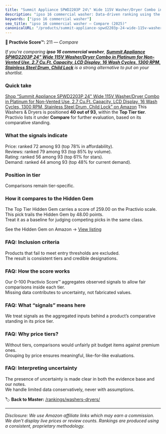 ```yaml
---
title: "Summit Appliance SPWD2203P 24\" Wide 115V Washer/Dryer Combo in Platinum for Non-Vented Use, 2.7 Cu.Ft. Capacity, LCD Display, 16 Wash Cycles, 1300 RPM, Stainless Steel Drum, Child Lock"
description: "ipso 16 commercial washer: Data-driven ranking using the Practivio Score™. Positioned by quality, value, demand, findability, momentum."
keywords: ["ipso 16 commercial washer"]
seo_title: "ipso 16 commercial washer — Compare (2025)"
canonicalURL: "/products/summit-appliance-spwd2203p-24-wide-115v-washerdryer-combo-in-platinum-for-non-vented-use-27-cuft-capacity-lcd-display-16-wash-cycles-1300-rpm-stainless-steel-drum-child-lock-B08GZQP8R7/"
---
```


**🛒 Practivio Score™:** 211 — _Compare_


*If you're comparing **ipso 16 commercial washer**, **[Summit Appliance SPWD2203P 24" Wide 115V Washer/Dryer Combo in Platinum for Non-Vented Use, 2.7 Cu.Ft. Capacity, LCD Display, 16 Wash Cycles, 1300 RPM, Stainless Steel Drum, Child Lock](https://www.amazon.com/dp/B08GZQP8R7?tag=practivio-20)** is a strong alternative to put on your shortlist.*
### Quick take
[Shop “Summit Appliance SPWD2203P 24" Wide 115V Washer/Dryer Combo in Platinum for Non-Vented Use, 2.7 Cu.Ft. Capacity, LCD Display, 16 Wash Cycles, 1300 RPM, Stainless Steel Drum, Child Lock” on Amazon](https://www.amazon.com/dp/B08GZQP8R7?tag=practivio-20)
This Washers & Dryers is positioned **40 out of 93**, within the **Top Tier tier**.  
Practivio lists it under **Compare** for further evaluation, based on its comparative standing.

### What the signals indicate
Price: ranked 72 among 93 (top 78% in affordability).  
Reviews: ranked 79 among 93 (top 85% by volume).  
Rating: ranked 56 among 93 (top 61% for stars).  
Demand: ranked 44 among 93 (top 48% for current demand).

### Position in tier
Comparisons remain tier-specific.

### How it compares to the Hidden Gem
The Top Tier Hidden Gem carries a score of 259.00 on the Practivio scale.  
This pick trails the Hidden Gem by 48.00 points.  
Treat it as a baseline for judging competing picks in the same class.  

See the Hidden Gem on Amazon → [View listing](https://www.amazon.com/dp/B0C72WLSJ1?tag=practivio-20)

### FAQ: Inclusion criteria
Products that fail to meet entry thresholds are excluded.  
The result is consistent tiers and credible designations.

### FAQ: How the score works
Our 0–100 Practivio Score™ aggregates observed signals to allow fair comparisons inside each tier.  
Missing data contributes to uncertainty, not fabricated values.

### FAQ: What “signals” means here
We treat signals as the aggregated inputs behind a product’s comparative standing in its price tier.

### FAQ: Why price tiers?
Without tiers, comparisons would unfairly pit budget items against premium ones.  
Grouping by price ensures meaningful, like-for-like evaluations.

### FAQ: Interpreting uncertainty
The presence of uncertainty is made clear in both the evidence base and our notes.  
We handle limited data conservatively, never with assumptions.

<!-- Missing template for Compare/CompareWithinPriceClass -->


🏷️ **Back to Master:** [/rankings/washers-dryers/](/rankings/washers-dryers/)

---
_Disclosure: We use Amazon affiliate links which may earn a commission. We don’t display live prices or review counts. Rankings are produced using a consistent, proprietary methodology._
